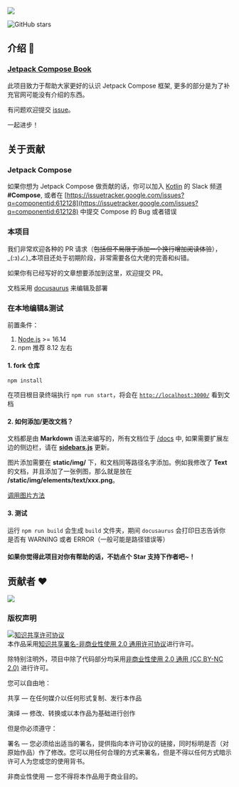![](https://cdn.jsdelivr.net/gh/compose-museum/hello-compose/docs/assets/tutorial-banner.png)

![GitHub stars](https://img.shields.io/github/stars/compose-museum/jetpack-compose-tutorial.svg?style=social&label=Star)

## 介绍 💨

### [Jetpack Compose Book](https://jetpackcompose.cn/)

此项目致力于帮助大家更好的认识 Jetpack Compose 框架, 更多的部分是为了补充官网可能没有介绍的东西。

有问题欢迎提交 [issue](https://github.com/compose-museum/jetpack-compose-tutorial/issues/new)。

一起进步！

## 关于贡献

### Jetpack Compose
如果你想为 Jetpack Compose 做贡献的话，你可以加入 [Kotlin](https://surveys.jetbrains.com/s3/kotlin-slack-sign-up) 的 Slack 频道 **#Compose**, 或者在 [https://issuetracker.google.com/issues?q=componentid:612128](https://issuetracker.google.com/issues?q=componentid:612128) 中提交 Compose 的 Bug 或者错误

### 本项目

我们非常欢迎各种的 PR 请求（~~包括但不局限于添加一个换行增加阅读体验~~），_(:з)∠)_本项目还处于初期阶段，非常需要各位大佬的完善和纠错。

如果你有已经写好的文章想要添加到这里，欢迎提交 PR。

文档采用 [docusaurus](https://docusaurus.io/) 来编辑及部署


### 在本地编辑&测试

前置条件：
1. [Node.js](https://nodejs.org/en/download/) >= 16.14
2. npm 推荐 8.12 左右


#### 1. fork 仓库

```
npm install
```

在项目根目录终端执行 `npm run start`，将会在 [`http://localhost:3000/`](http://localhost:3000/) 看到文档

#### 2. 如何添加/更改文档？
    
文档都是由 **Markdown** 语法来编写的，所有文档位于 [/docs](https://github.com/compose-museum/compose-tutorial/tree/master/docs) 中, 如果需要扩展左边的侧边栏，请在 [**sidebars.js**](sidebars.js) 更新。

图片添加需要在 **static/img/** 下，和文档同等路径名字添加。例如我修改了 **Text** 的文档，并且添加了一张例图，那么就是放在 **/static/img/elements/text/xxx.png**。

[调用图片方法](https://docusaurus.io/zh-CN/docs/static-assets)

#### 3. 测试

运行 `npm run build` 会生成 `build` 文件夹，期间 `docusaurus` 会打印日志告诉你是否有 WARNING 或者 ERROR（一般可能是路径错误等）


#### 如果你觉得此项目对你有帮助的话，不妨点个 Star 支持下作者吧~！

## 贡献者 ❤

<a href="https://github.com/compose-museum/hello-compose/graphs/contributors">
  <img src="https://contrib.rocks/image?repo=compose-museum/hello-compose" />
</a>

### 版权声明

<a rel="license" href="http://creativecommons.org/licenses/by-nc/2.0/"><img alt="知识共享许可协议" style="border-width:0" src="https://i.creativecommons.org/l/by-nc/2.0/88x31.png" /></a><br />本作品采用<a rel="license" href="http://creativecommons.org/licenses/by-nc/2.0/">知识共享署名-非商业性使用 2.0 通用许可协议</a>进行许可。

除特别注明外，项目中除了代码部分均采用[非商业性使用 2.0 通用 (CC BY-NC 2.0)](https://creativecommons.org/licenses/by-nc/2.0/deed.zh) 进行许可。

您可以自由地：

共享 — 在任何媒介以任何形式复制、发行本作品

演绎 — 修改、转换或以本作品为基础进行创作

但是你必须遵守：

署名 — 您必须给出适当的署名，提供指向本许可协议的链接，同时标明是否（对原始作品）作了修改。您可以用任何合理的方式来署名，但是不得以任何方式暗示许可人为您或您的使用背书。

非商业性使用 — 您不得将本作品用于商业目的。
